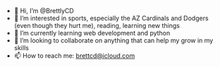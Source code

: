 - 👋 Hi, I’m @BrettlyCD
- 👀 I’m interested in sports, especially the AZ Cardinals and Dodgers (even though they hurt me), reading, learning new things
- 🌱 I’m currently learning web development and python
- 💞️ I’m looking to collaborate on anything that can help my grow in my skills
- 📫 How to reach me: brettcd@icloud.com

<!---
BrettlyCD/BrettlyCD is a ✨ special ✨ repository because its `README.md` (this file) appears on your GitHub profile.
You can click the Preview link to take a look at your changes.
--->
